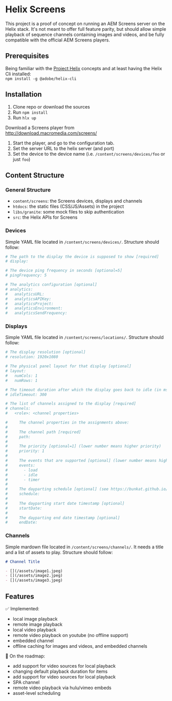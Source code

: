 Helix Screens
=============

This project is a proof of concept on running an AEM Screens server on the Helix stack.
It's not meant to offer full feature parity, but should allow simple playback of sequence channels containing images and videos, and be fully compatible with the official AEM Screens players.


Prerequisites
------------

Being familiar with the [Project Helix](https://www.project-helix.io) concepts and at least having the Helix Cli installed:  
`npm install -g @adobe/helix-cli`

Installation
------------

1. Clone repo or download the sources
0. Run `npm install`
0. Run `hlx up`

Download a Screens player from http://download.macromedia.com/screens/

1. Start the player, and go to the configuration tab.
0. Set the server URL to the helix server (and port)
0. Set the device to the device name (i.e. `/content/screens/devices/foo` or just `foo`)


Content Structure
-----------------

### General Structure

- `content/screens`: the Screens devices, displays and channels
- `htdocs`: the static files (CSS/JS/Assets) in the project
- `libs/granite`: some mock files to skip authentication
- `src`: the Helix APIs for Screens


### Devices

Simple YAML file located in `/content/screens/devices/`.
Structure should follow:

```YAML
# The path to the display the device is supposed to show [required]
# display:

# The device ping frequency in seconds [optional=5]
# pingFrequency: 5

# The analytics configuration [optional]
# analytics:
#   analyticsURL:
#   analyticsAPIKey:
#   analyticsProject:
#   analyticsEnvironment:
#   analyticsSendFrequency:
```

### Displays

Simple YAML file located in `/content/screens/locations/`.
Structure should follow:

```YAML
# The display resolution [optional]
# resolution: 1920x1080

# The physical panel layout for that display [optional]
# layout:
#   numCols: 1
#   numRows: 1

# The timeout duration after which the display goes back to idle (in ms) [optional=300]
# idleTimeout: 300

# The list of channels assigned to the display [required]
# channels:
#   <role>: <channel properties>

#     The channel properties in the assignments above:
#   
#     The channel path [required]
#     path:
#
#     The priority [optional=1] (lower number means higher priority)
#     priority: 1
#
#     The events that are supported [optional] (lower number means higher priority)
#     events:
#       - load
#       - idle
#       - timer
#
#     The dayparting schedule [optional] (see https://bunkat.github.io/later/parsers.html)
#     schedule: 
#
#     The dayparting start date timestamp [optional]
#     startDate: 
#
#     The dayparting end date timestamp [optional]
#     endDate: 
```

### Channels

Simple mardown file located in `/content/screens/channels/`.
It needs a title and a list of assets to play.
Structure should follow:

```markdown
# Channel Title

- [](/assets/image1.jpeg)
- [](/assets/image2.jpeg)
- [](/assets/image3.jpeg)
```


Features
--------

:white_check_mark: Implemented:
- local image playback
- remote image playback
- local video playback
- remote video playback on youtube (no offline support)
- embedded channel
- offline caching for images and videos, and embedded channels

:notebook: On the roadmap:
- add support for video sources for local playback
- changing default playback duration for items
- add support for video sources for local playback
- SPA channel
- remote video playback via hulu/vimeo embeds
- asset-level scheduling
